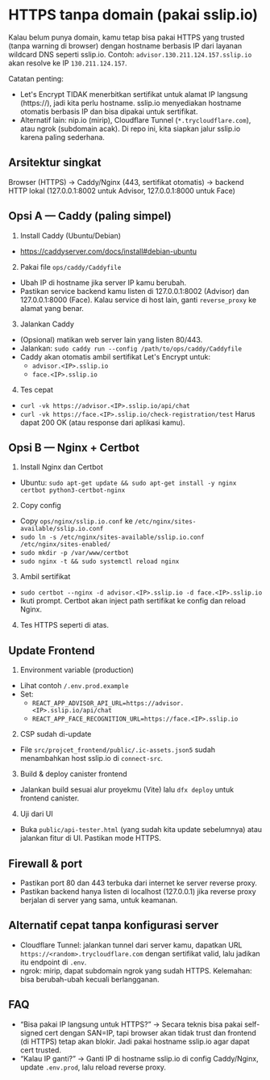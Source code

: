 # HTTPS tanpa domain (pakai sslip.io)

Kalau belum punya domain, kamu tetap bisa pakai HTTPS yang trusted (tanpa warning di browser) dengan hostname berbasis IP dari layanan wildcard DNS seperti sslip.io. Contoh: `advisor.130.211.124.157.sslip.io` akan resolve ke IP `130.211.124.157`.

Catatan penting:
- Let's Encrypt TIDAK menerbitkan sertifikat untuk alamat IP langsung (https://<IP>), jadi kita perlu hostname. sslip.io menyediakan hostname otomatis berbasis IP dan bisa dipakai untuk sertifikat.
- Alternatif lain: nip.io (mirip), Cloudflare Tunnel (`*.trycloudflare.com`), atau ngrok (subdomain acak). Di repo ini, kita siapkan jalur sslip.io karena paling sederhana.

## Arsitektur singkat

Browser (HTTPS) → Caddy/Nginx (443, sertifikat otomatis) → backend HTTP lokal (127.0.0.1:8002 untuk Advisor, 127.0.0.1:8000 untuk Face)

## Opsi A — Caddy (paling simpel)

1) Install Caddy (Ubuntu/Debian)
- https://caddyserver.com/docs/install#debian-ubuntu

2) Pakai file `ops/caddy/Caddyfile`
- Ubah IP di hostname jika server IP kamu berubah.
- Pastikan service backend kamu listen di 127.0.0.1:8002 (Advisor) dan 127.0.0.1:8000 (Face). Kalau service di host lain, ganti `reverse_proxy` ke alamat yang benar.

3) Jalankan Caddy
- (Opsional) matikan web server lain yang listen 80/443.
- Jalankan: `sudo caddy run --config /path/to/ops/caddy/Caddyfile`
- Caddy akan otomatis ambil sertifikat Let's Encrypt untuk:
  - `advisor.<IP>.sslip.io`
  - `face.<IP>.sslip.io`

4) Tes cepat
- `curl -vk https://advisor.<IP>.sslip.io/api/chat`
- `curl -vk https://face.<IP>.sslip.io/check-registration/test`
  Harus dapat 200 OK (atau response dari aplikasi kamu).

## Opsi B — Nginx + Certbot

1) Install Nginx dan Certbot
- Ubuntu: `sudo apt-get update && sudo apt-get install -y nginx certbot python3-certbot-nginx`

2) Copy config
- Copy `ops/nginx/sslip.io.conf` ke `/etc/nginx/sites-available/sslip.io.conf`
- `sudo ln -s /etc/nginx/sites-available/sslip.io.conf /etc/nginx/sites-enabled/`
- `sudo mkdir -p /var/www/certbot`
- `sudo nginx -t && sudo systemctl reload nginx`

3) Ambil sertifikat
- `sudo certbot --nginx -d advisor.<IP>.sslip.io -d face.<IP>.sslip.io`
- Ikuti prompt. Certbot akan inject path sertifikat ke config dan reload Nginx.

4) Tes HTTPS seperti di atas.

## Update Frontend

1) Environment variable (production)
- Lihat contoh `/.env.prod.example`
- Set:
  - `REACT_APP_ADVISOR_API_URL=https://advisor.<IP>.sslip.io/api/chat`
  - `REACT_APP_FACE_RECOGNITION_URL=https://face.<IP>.sslip.io`

2) CSP sudah di-update
- File `src/projcet_frontend/public/.ic-assets.json5` sudah menambahkan host sslip.io di `connect-src`.

3) Build & deploy canister frontend
- Jalankan build sesuai alur proyekmu (Vite) lalu `dfx deploy` untuk frontend canister.

4) Uji dari UI
- Buka `public/api-tester.html` (yang sudah kita update sebelumnya) atau jalankan fitur di UI. Pastikan mode HTTPS.

## Firewall & port
- Pastikan port 80 dan 443 terbuka dari internet ke server reverse proxy.
- Pastikan backend hanya listen di localhost (127.0.0.1) jika reverse proxy berjalan di server yang sama, untuk keamanan.

## Alternatif cepat tanpa konfigurasi server
- Cloudflare Tunnel: jalankan tunnel dari server kamu, dapatkan URL `https://<random>.trycloudflare.com` dengan sertifikat valid, lalu jadikan itu endpoint di `.env`.
- ngrok: mirip, dapat subdomain ngrok yang sudah HTTPS. Kelemahan: bisa berubah-ubah kecuali berlangganan.

## FAQ
- “Bisa pakai IP langsung untuk HTTPS?” → Secara teknis bisa pakai self-signed cert dengan SAN=IP, tapi browser akan tidak trust dan frontend (di HTTPS) tetap akan blokir. Jadi pakai hostname sslip.io agar dapat cert trusted.
- “Kalau IP ganti?” → Ganti IP di hostname sslip.io di config Caddy/Nginx, update `.env.prod`, lalu reload reverse proxy.

